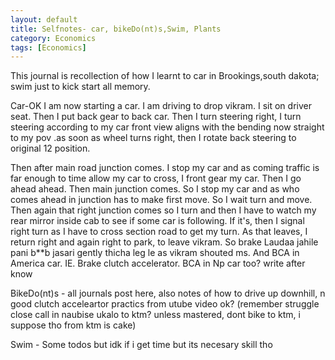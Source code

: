 ```yaml
---
layout: default
title: Selfnotes- car, bikeDo(nt)s,Swim, Plants
category: Economics
tags: [Economics]
---
```


This journal is recollection of how I learnt to car in Brookings,south dakota; swim just to kick start all memory.

Car-OK I am now starting a car. I am driving to drop vikram. I sit on driver seat. Then I put back gear to back car. Then I turn steering right, I turn steering according to my car front view aligns with the bending now straight to my pov .as soon as wheel turns right,  then I rotate back steering to original 12 position. 

Then after main road junction comes.  I stop my car and as coming traffic is far enough to time allow my car to cross,  I front gear my car.  Then I go ahead ahead.
Then main junction comes.
So I stop my car and as who comes ahead in junction has to make first move. So I wait turn and move.
Then again that right junction comes so I turn and then I have to watch my rear mirror inside cab to see if some car is following.  If it's,  then I signal right turn as I have to cross section road to get my turn.  As that leaves,  I return right and again right to park,  to leave vikram.
 So brake Laudaa jahile pani b**b jasari gently thicha leg le as vikram shouted ms.
And BCA in America car.  IE.  Brake clutch accelerator. BCA in Np car too? write after know

BikeDo(nt)s - all journals post here, also notes of how to drive up downhill, n good clutch acceleartor practics from utube video ok? (remember struggle close call in naubise ukalo to ktm? unless mastered, dont bike to ktm, i suppose tho from ktm is cake)

Swim - Some todos but idk if i get time but its necesary skill tho